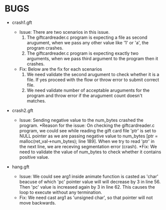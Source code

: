 # BUGS

* crash1.gft
	* Issue: 
		There are two scenarios in this issue.
		1. The giftcardreader.c program is expecting a file as second arugument, when we pass any other value like '1' or 'a', the program crashes.
		2. The giftcardreader.c program is expecting exactly two arguments, when we pass third argument to the program then it crashes.
	* Fix: 
		Below are the fix for each scenarios
		1. We need validate the second arugument to check whether it is a file. If yes proceed with the flow or throw error to submit correct file.
		2. We need validate number of acceptable aruguments for the program and throw error if the arugument count doesn't matches.

* crash2.gft
	* Issue:
		Sending negative value to the num_bytes crashed the program.
	*Reason for the issue:
		On checking the giftcardreader.c program, we could see while reading the gift card file 'ptr' is set to NULL pointer as we are passing negative value to num_bytes [ptr = malloc(ret_val->num_bytes); line 189]. When we try to read 'ptr' in the next line, we are receving segmentation error (crash).
	*Fix:
		We need to validate the value of num_bytes to check whether it contains positive value.

* hang.gft
	* Issue:
		We could see arg1 inside animate function is casted as 'char' beacuse of which 'pc' pointer value will will decrease by 3 in line 56. Then 'pc' value is increased again by 3 in line 62. This causes the loop to execute without any termination.
	* Fix:
		We need cast arg1 as 'unsigned char', so that pointer will not move backwards.